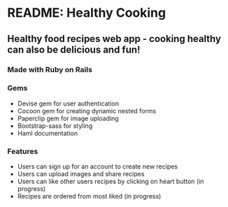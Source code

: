 # README: Healthy Cooking
## Healthy food recipes web app - cooking healthy can also be delicious and fun!

### Made with Ruby on Rails

### Gems
* Devise gem for user authentication
* Cocoon gem for creating dynamic nested forms
* Paperclip gem for image uploading
* Bootstrap-sass for styling
* Haml documentation

### Features
* Users can sign up for an account to create new recipes
* Users can upload images and share recipes
* Users can like other users recipes by clicking on heart button (in progress)
* Recipes are ordered from most liked (in progress)

